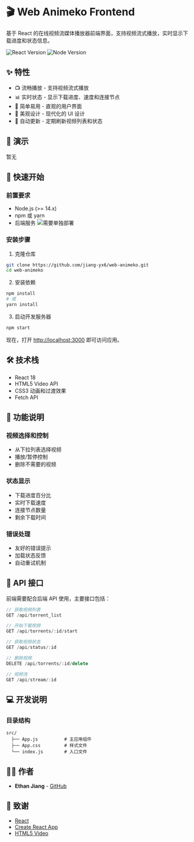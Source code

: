 # 🎬 Web Animeko Frontend

基于 React 的在线视频流媒体播放器前端界面，支持视频流式播放，实时显示下载进度和状态信息。

![React Version](https://img.shields.io/badge/react-18.x-blue)
![Node Version](https://img.shields.io/badge/node-%3E%3D14-green)

## ✨ 特性

- 📺 流畅播放 - 支持视频流式播放
- 📊 实时状态 - 显示下载进度、速度和连接节点
- 🎯 简单易用 - 直观的用户界面
- 🎨 美观设计 - 现代化的 UI 设计
- 🔄 自动更新 - 定期刷新视频列表和状态

## 🎯 演示

暂无

## 🚀 快速开始

### 前置要求

- Node.js (>= 14.x)
- npm 或 yarn
- 后端服务 ![需要单独部署](https://github.com/jiang-yx6/torrent)

### 安装步骤

1. 克隆仓库
```bash
git clone https://github.com/jiang-yx6/web-animeko.git
cd web-animeko
```

2. 安装依赖
```bash
npm install
# 或
yarn install
```

3. 启动开发服务器
```bash
npm start
```

现在，打开 [http://localhost:3000](http://localhost:3000) 即可访问应用。

## 🛠 技术栈

- React 18
- HTML5 Video API
- CSS3 动画和过渡效果
- Fetch API

## 📖 功能说明

### 视频选择和控制
- 从下拉列表选择视频
- 播放/暂停控制
- 删除不需要的视频

### 状态显示
- 下载进度百分比
- 实时下载速度
- 连接节点数量
- 剩余下载时间

### 错误处理
- 友好的错误提示
- 加载状态反馈
- 自动重试机制

## 🔗 API 接口

前端需要配合后端 API 使用，主要接口包括：

```javascript
// 获取视频列表
GET /api/torrent_list

// 开始下载视频
GET /api/torrents/:id/start

// 获取视频状态
GET /api/status/:id

// 删除视频
DELETE /api/torrents/:id/delete

// 视频流
GET /api/stream/:id
```

## 💻 开发说明

### 目录结构
```
src/
  ├── App.js          # 主应用组件
  ├── App.css         # 样式文件
  └── index.js        # 入口文件
```

## 👨‍💻 作者

- **Ethan Jiang** - [GitHub](https://github.com/jiang-yx6)

## 🙏 致谢

- [React](https://reactjs.org/)
- [Create React App](https://create-react-app.dev/)
- [HTML5 Video](https://www.w3.org/TR/html5/media-elements.html)
